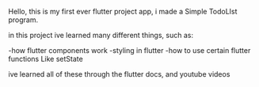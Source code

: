 Hello, this is my first ever flutter project app, i made a Simple TodoLIst program.

in this project ive learned many different things, such as:




-how flutter components work
-styling in flutter
-how to use certain flutter functions Like setState

ive learned all of these through the flutter docs, and youtube videos
